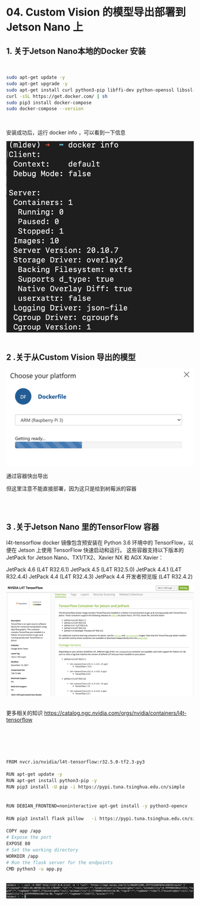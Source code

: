 # **04. Custom Vision 的模型导出部署到 Jetson Nano 上**

## **1. 关于Jetson Nano本地的Docker 安装**

<br/>

```bash
sudo apt-get update -y
sudo apt-get upgrade -y
sudo apt-get install curl python3-pip libffi-dev python-openssl libssl-dev zlib1g-dev gcc g++ make -y
curl -sSL https://get.docker.com/ | sh
sudo pip3 install docker-compose
sudo docker-compose --version
```

<br/>

安装成功后，运行 docker info ，可以看到一下信息

<img src="./imgs/04/001.png" />

<br/>
<br/>

## **2 .关于从Custom Vision 导出的模型**


<img src="./imgs/04/002.png" /><br/>

通过容器快出导出

但这里注意不能直接部署，因为这只是给到树莓派的容器

<br/><br/>


## **3 .关于Jetson Nano 里的TensorFlow 容器**

l4t-tensorflow docker 镜像包含预安装在 Python 3.6 环境中的 TensorFlow，以便在 Jetson 上使用 TensorFlow 快速启动和运行。 这些容器支持以下版本的 JetPack for Jetson Nano、TX1/TX2、Xavier NX 和 AGX Xavier：

JetPack 4.6 (L4T R32.6.1)
JetPack 4.5 (L4T R32.5.0)
JetPack 4.4.1 (L4T R32.4.4)
JetPack 4.4 (L4T R32.4.3)
JetPack 4.4 开发者预览版 (L4T R32.4.2)


<img src="./imgs/04/003.png" /><br/><br/>

更多相关的知识 <a href="https://catalog.ngc.nvidia.com/orgs/nvidia/containers/l4t-tensorflow">https://catalog.ngc.nvidia.com/orgs/nvidia/containers/l4t-tensorflow</a>

<br/><br/>


```bash


FROM nvcr.io/nvidia/l4t-tensorflow:r32.5.0-tf2.3-py3

RUN apt-get update -y
RUN apt-get install python3-pip -y
RUN pip3 install -U pip -i https://pypi.tuna.tsinghua.edu.cn/simple


RUN DEBIAN_FRONTEND=noninteractive apt-get install -y python3-opencv 

RUN pip3 install flask pillow   -i https://pypi.tuna.tsinghua.edu.cn/simple

COPY app /app
# Expose the port
EXPOSE 80
# Set the working directory
WORKDIR /app
# Run the flask server for the endpoints
CMD python3 -u app.py


```

<br/>
<img src="./imgs/04/004.png" /><br/><br/>

